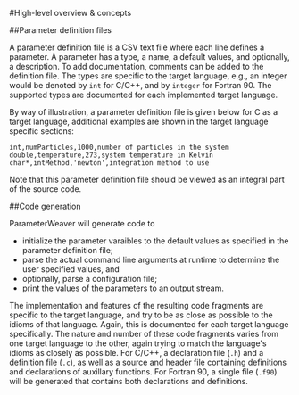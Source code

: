 #High-level overview &amp; concepts

##Parameter definition files

A parameter definition file is a CSV text file where each line defines a
parameter.  A parameter has a type, a name, a default values, and
optionally, a description.  To add documentation, comments can be added to
the definition file.  The types are specific to the target language, e.g.,
an integer would be denoted by `int` for C/C++, and by `integer` for
Fortran 90.  The supported types are documented for each implemented
target language.

By way of illustration, a parameter definition file is given below for C
as a target language, additional examples are shown in the target language
specific sections:
```
int,numParticles,1000,number of particles in the system
double,temperature,273,system temperature in Kelvin
char*,intMethod,'newton',integration method to use
```
Note that this parameter definition file should be viewed as an integral
part of the source code.

##Code generation

ParameterWeaver will generate code to

  * initialize the parameter varaibles to the default values as specified in
    the parameter definition file;
  * parse the actual command line arguments at runtime to determine the user
    specified values, and
  * optionally, parse a configuration file;
  * print the values of the parameters to an output stream.

The implementation and features of the resulting code fragments are
specific to the target language, and try to be as close as possible to the
idioms of that language.  Again, this is documented for each target
language specifically.  The nature and number of these code fragments
varies from one target language to the other, again trying to match the
language's idioms as closely as possible.  For C/C++, a declaration file
(`.h`) and a definition file (`.c`),  as well as a source and header file
containing definitions and declarations of auxillary functions.  For
Fortran 90, a single file (`.f90`) will be generated that contains
both declarations and definitions.
